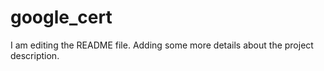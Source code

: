 # google_cert
I am editing the README file. Adding some more details about the project description.
